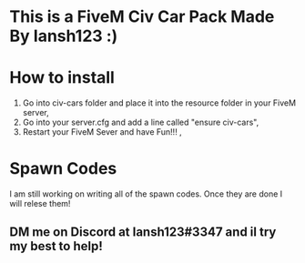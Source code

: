 # This is a FiveM Civ Car Pack Made By Iansh123 :)
# How to install
1. Go into civ-cars folder and place it into the resource folder in your FiveM server,
2. Go into your server.cfg and add a line called "ensure civ-cars",
3. Restart your FiveM Sever and have Fun!!! ,

# Spawn Codes
I am still working on writing all of the spawn codes. Once they are done I will relese them!













## DM me on Discord at Iansh123#3347 and il try my best to help!